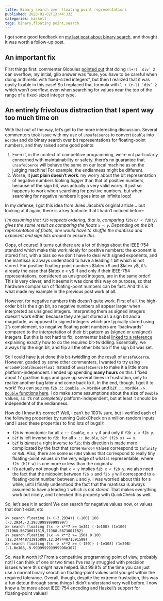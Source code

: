 ```yaml
---
title: Binary search over floating point representations
published: 2023-01-02T13:44:33Z
categories: haskell
tags: binary,floating point,search
---
```


<p>I got some good feedback on <a href="https://byorgey.wordpress.com/2023/01/01/competitive-programming-in-haskell-better-binary-search/">my last post about binary search</a>, and thought it was worth a follow-up post.</p>
<h2 id="an-important-fix">An important fix</h2>
<p>First things first: commenter Globules <a href="https://byorgey.wordpress.com/2023/01/01/competitive-programming-in-haskell-better-binary-search/#comment-40870">pointed out</a> that doing <code>(l+r) `div` 2</code> can overflow; my initial, glib answer was “sure, you have to be careful when doing arithmetic with fixed-sized integers”, but then I realized that it was easily fixable in this case! So I replaced that formula with <code>l + (r-l) `div` 2</code> which won’t overflow, even when searching for values near the top of the range of a fixed-sized integer type.</p>
<h2 id="an-entirely-frivolous-distraction-that-i-spent-way-too-much-time-on">An entirely frivolous distraction that I spent way too much time on</h2>
<p>With that out of the way, let’s get to the more interesting discussion. Several commenters took issue with my use of <code>unsafeCoerce</code> to convert <code>Double</code> into <code>Word64</code> and do binary search over bit representations for floating-point numbers, and they raised some good points:</p>
<ol type="1">
<li>Even if, in the context of competitive programming, we’re not particularly concerned with maintainability or safety, there’s no guarantee that <code>unsafeCoerce</code> will behave the same on our local machine as on the judging machine! For example, the endianness might be different.</li>
<li>Worse, it <strong>just plain doesn’t work</strong>: my worry about the bit representation of negative numbers looking <em>bigger</em> than that of positive numbers, because of the sign bit, was actually a very valid worry. It just so happens to work when searching for positive numbers, but when searching for negative numbers it goes into an infinite loop!</li>
</ol>
<p>In my defense, I got this idea from Jules Jacobs’s original article… but looking at it again, there is a key footnote that I hadn’t noticed before:</p>
<p><em>I’m assuming that <code>f2b</code> respects ordering, that is, comparing <code>f2b(x) &lt; f2b(y)</code> gives the same result as comparing the floats <code>x &lt; y</code>. Depending on the bit representation of floats, one would have to shuffle the mantissa and exponent and sign bits around to ensure this.</em></p>
<p>Oops, of course! It turns out there are a lot of things about the IEEE-754 standard which make this work nicely for positive numbers: the exponent is stored first, with a bias so we don’t have to deal with signed exponents, and the mantissa is always understood to have a leading 1 bit which is not stored. For positive floating-point numbers $latex x$ and $latex y$, it’s already the case that $latex x &lt; y$ if and only if their IEEE-754 representations, considered as unsigned integers, are in the same order! This is very clever, and it seems it was done this way on purpose, so that hardware comparison of floating-point numbers can be fast. And this is what made my example in the previous post work at all.</p>
<p>However, for negative numbers this doesn’t quite work. First of all, the high-order bit is the sign bit, so negative numbers all appear larger when interpreted as unsigned integers. Interpreting them as signed integers doesn’t work either, because they are just stored as a sign bit and a magnitude, as opposed to signed integers which are typically stored using 2’s complement, so negative floating point numbers are “backwards” compared to the interpretation of their bit pattern as (signed or unsigned) integers. But this is not hard to fix; commenter babel <a href="https://byorgey.wordpress.com/2023/01/01/competitive-programming-in-haskell-better-binary-search/#comment-40882">linked to a reference</a> explaining exactly how to do the required bit-twiddling. Essentially, we always flip the sign bit, and flip all the other bits too if the sign bit was set.</p>
<p>So I could have just done this bit-twiddling on the result of <code>unsafeCoerce</code>. However, goaded by some other commenters, I wanted to try using <code>encodeFloat</code>/<code>decodeFloat</code> instead of <code>unsafeCoerce</code> to make it a little more platform-independent. I ended up spending <strong>many hours</strong> on this. I fixed about 17 gazillion bugs and gave up several times in frustration, only to realize another bug later and come back to it. In the end, though, I got it to work! You can <a href="https://github.com/byorgey/comprog-hs/blob/eeeda59ca0cf30fe458fe5cbaba72a9be0bf451d/BinarySearch.hs#L86">see my <code>f2b :: Double -&gt; Word64</code> and <code>b2f :: Word64 -&gt; Double</code> functions here</a>. I do make some assumptions about the size of <code>Double</code> values, so it’s not <em>completely</em> platform-independent, but at least it should be independent of the endianness.</p>
<p>How do I know it’s correct? Well, I can’t be 100% sure, but I verified each of the following properties by running QuickCheck on a million random inputs (and I used these properties to find lots of bugs!):</p>
<ul>
<li><code>f2b</code> is monotonic: for all <code>x :: Double</code>, <code>x &lt; y</code> if and only if <code>f2b x &lt; f2b y</code>.</li>
<li><code>b2f</code> is left inverse to <code>f2b</code>: for all <code>x :: Double</code>, <code>b2f (f2b x) == x</code>.</li>
<li><code>b2f</code> is <em>almost</em> a right inverse to <code>f2b</code>; this direction is made more complicated by the fact that some <code>Word64</code> values correspond to <code>Infinity</code> or <code>NaN</code>. Also, there are some <code>Word64</code> values that correspond to really tiny floating-point values on the very edge of what is representable, where <code>f2b (b2f w)</code> is one more or less than the original <code>w</code>.</li>
<li>It’s actually not enough that <code>x &lt; y</code> implies <code>f2b x &lt; f2b y</code>; we also need the fact that the midpoint between <code>f2b x</code> and <code>f2b y</code> will correspond to a floating-point number between <code>x</code> and <code>y</code>. I was worried about this for a while, until I finally understood the fact that the mantissa is always assumed to have a leading <code>1</code> which is <em>not stored</em>. That makes everything work out nicely, and I checked this property with QuickCheck as well.</li>
</ul>
<p>So, let’s see it in action! We can search for negative values now, or values that don’t exist, etc.</p>
<pre><code>λ&gt; search floating (&gt; (-3.2934)) (-100) 100
(-3.2934,-3.2933999999999997)
λ&gt; search floating (\x -&gt; x**7 &gt;= 1e34) (-1e100) (1e100)
(71968.56730011519,71968.5673001152)
λ&gt; search floating (\x -&gt; x**2 &gt;= 150) 0 100
(12.247448713915889,12.24744871391589)
λ&gt; search floating (\x -&gt; x**2 &gt;= (-150)) (-1e308) (1e308)
(-1.0e308,-9.999999999999998e307)</code></pre>
<p>So, was it worth it? From a competitive programming point of view, probably not! I can think of one or two times I’ve really struggled with precision issues where this <em>might</em> have helped. But 99.9% of the time you can just use a normal binary search on floating-point values until you get within the required tolerance. Overall, though, despite the extreme frustration, this was a fun detour through some things I didn’t understand very well before. I now know a <em>lot</em> more about IEEE-754 encoding and Haskell’s support for floating-point values!</p>

